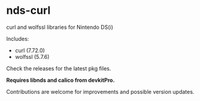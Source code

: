 # nds-curl
 curl and wolfssl libraries for Nintendo DS(i)

Includes:
- curl (7.72.0)
- wolfssl (5.7.6)

Check the releases for the latest pkg files.

**Requires libnds and calico from devkitPro.**

Contributions are welcome for improvements and possible version updates.